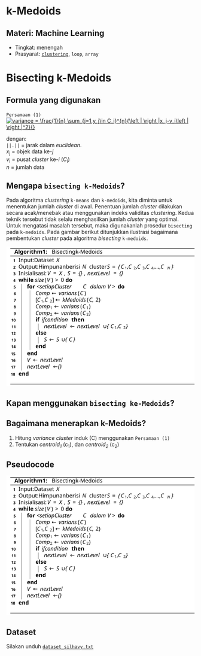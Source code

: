 # k-Medoids
## Materi: Machine Learning
* Tingkat: menengah
* Prasyarat: [`clustering`](https://github.com/ardiansyah-sweng/notes/blob/main/clustering.md), `loop`, `array`

# Bisecting k-Medoids
## Formula yang digunakan
`Persamaan (1)` <br>
<a href="https://www.codecogs.com/eqnedit.php?latex=variance&space;=&space;\frac{1}{n}&space;\sum_{j=1,y_j\in&space;C_i}^{n}{\left&space;|&space;\right&space;|x_j-v_i\left&space;|&space;\right&space;|^2}{}" target="_blank"><img src="https://latex.codecogs.com/svg.latex?variance&space;=&space;\frac{1}{n}&space;\sum_{j=1,y_j\in&space;C_i}^{n}{\left&space;|&space;\right&space;|x_j-v_i\left&space;|&space;\right&space;|^2}{}" title="variance = \frac{1}{n} \sum_{j=1,y_j\in C_i}^{n}{\left | \right |x_j-v_i\left | \right |^2}{}" /></a>

dengan:<br>
`||.||` = jarak dalam _euclidean_. <br>
_x_<sub>j</sub> = objek data ke-_j_ <br>
_v_<sub>i</sub> = pusat _cluster_ ke-_i_ (_C_<sub>i</sub>) <br>
_n_ = jumlah data

## Mengapa `bisecting k-Medoids`?
Pada algoritma _clustering_ `k-means` dan `k-medoids`, kita diminta untuk menentukan jumlah _cluster_ di awal. Penentuan jumlah _cluster_ dilakukan secara acak/menebak atau menggunakan indeks validitas _clustering_. Kedua teknik tersebut tidak selalu menghasilkan jumlah _cluster_ yang optimal. Untuk mengatasi masalah tersebut, maka digunakanlah prosedur `bisecting` pada `k-medoids`. Pada gambar berikut ditunjukkan ilustrasi bagaimana pembentukan _cluster_ pada algoritma _bisecting_ `k-medoids`.<p>
![Bisecting k-Medoids](https://github.com/ardiansyah-sweng/notes/blob/main/images/bisecting_kmedoids_pseudocode.svg)

## Kapan menggunakan `bisecting ke-Medoids`?

## Bagaimana menerapkan k-Medoids?
1. Hitung _variance_ _cluster_ induk (C) menggunakan `Persamaan (1)`
2. Tentukan _centroid<sub>1</sub>_ (c<sub>1</sub>), dan _centroid<sub>2</sub>_ (c<sub>2</sub>)

## Pseudocode
![Bisecting k-Medoids](https://github.com/ardiansyah-sweng/notes/blob/main/images/bisecting_kmedoids_pseudocode.svg)

## Dataset
Silakan unduh [`dataset_silhavy.txt`](https://github.com/ardiansyah-sweng/ucwpso/blob/main/silhavy_dataset.txt)
